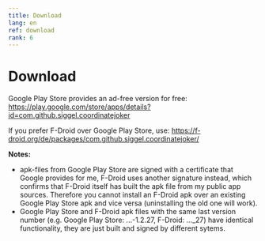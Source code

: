 ```yaml
---
title: Download
lang: en
ref: download
rank: 6
---
```


# Download
Google Play Store provides an ad-free version for free: https://play.google.com/store/apps/details?id=com.github.siggel.coordinatejoker

If you prefer F-Droid over Google Play Store, use: https://f-droid.org/de/packages/com.github.siggel.coordinatejoker/

**Notes:**
* apk-files from Google Play Store are signed with a certificate that Google provides for me, F-Droid uses another signature instead, which confirms that F-Droid itself has built the apk file from my public app sources. Therefore you cannot install an F-Droid apk over an existing Google Play Store apk and vice versa (uninstalling the old one will work).
* Google Play Store and F-Droid apk files with the same last version number (e.g. Google Play Store: ...-1.2.27, F-Droid: ..._27) have identical functionality, they are just built and signed by different sytems.